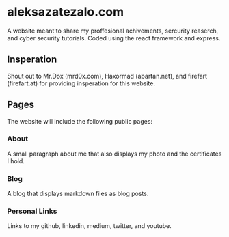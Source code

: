 # aleksazatezalo.com

A website meant to share my proffesional achivements, sercurity reaserch, and cyber security tutorials. Coded using the react framework and express.

## Insperation
Shout out to Mr.Dox (mrd0x.com), Haxormad (abartan.net), and firefart (firefart.at) for providing insperation for this website.

## Pages

The website will include the following public pages:

### About
A small paragraph about me that also displays my photo and the certificates I hold. 

### Blog
A blog that displays markdown files as blog posts. 

### Personal Links
Links to my github, linkedin, medium, twitter, and youtube.